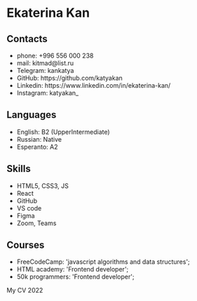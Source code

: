 <!DOCTYPE html>
<html lang="en">
<head>
    <meta charset="UTF-8">
    <meta http-equiv="X-UA-Compatible" content="IE=edge">
    <meta name="viewport" content="width=device-width, initial-scale=1.0">
      </head>
<body>
     <h1>Ekaterina Kan</h1>
     <main>
        <div>
           <h2>Contacts</h2> 
            <div>
                <ul>
                    <li>phone: +996 556 000 238</li>
                    <li>mail: kitmad@list.ru</li>
                    <li> Telegram: kankatya</li>
                    <li> GitHub: https://github.com/katyakan</li>
                    <li> Linkedin: https://www.linkedin.com/in/ekaterina-kan/</li>
                    <li>Instagram: katyakan_</li>
                </ul>                                            
            </div>
       </div>
        <div>
           <h2>Languages</h2> 
           <div>
            <ul>
                <li>English: B2 (UpperIntermediate)</li>
                <li>Russian: Native</li>
                <li> Esperanto: A2 </li>
            </ul>        
           </div>
        </div>
        <div>
           <h2>Skills</h2>
           <div>
            <ul>
                <li>HTML5, CSS3, JS</li>
                <li> React</li>
                <li>GitHub</li>
                <li>VS code</li>
                <li>Figma</li>
                <li>Zoom, Teams</li>
            </ul>
           </div>
        </div>
        <div>
            <h2>Courses</h2>
            <div>
                <ul>
                    <li>FreeCodeCamp: 'javascript algorithms and data structures';</li>
                    <li>HTML academy: 'Frontend developer';</li>
                    <li>50k programmers: 'Frontend developer';</li>
                </ul>
            </div>
        </div>
    </main> 
<footer>
 <div><p>My CV 2022</p></div>
</footer>
</body>
</html>
